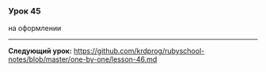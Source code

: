 ### Урок 45

на оформлении

---
**Следующий урок:**  https://github.com/krdprog/rubyschool-notes/blob/master/one-by-one/lesson-46.md